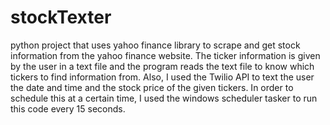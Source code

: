 # stockTexter
python project that uses yahoo finance library to scrape and get stock information from the yahoo finance website. The ticker information is given by the user in a text file and the program reads the text file to know which tickers to find information from. Also, I used the Twilio API to text the user the date and time and the stock price of the given tickers. In order to schedule this at a certain time, I used the windows scheduler tasker to run this code every 15 seconds. 
